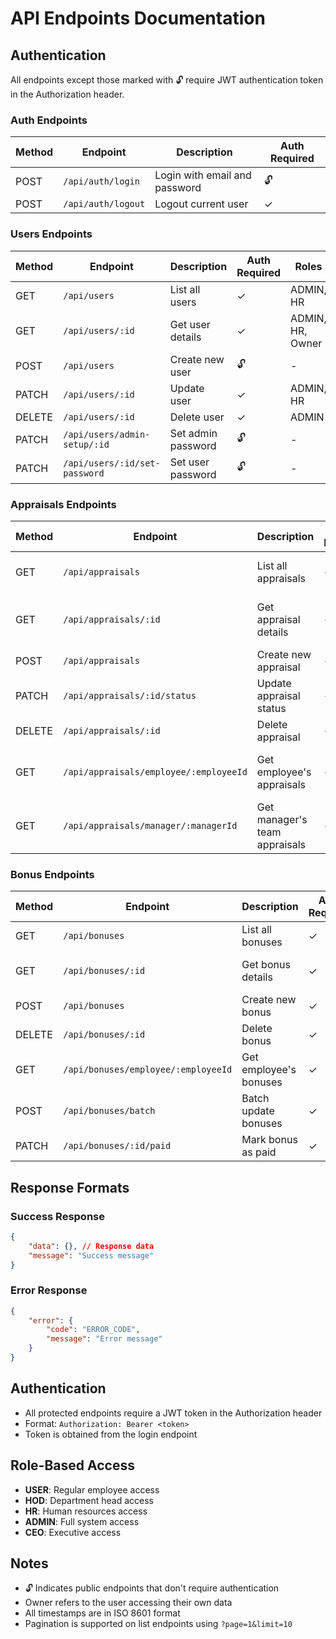 # API Endpoints Documentation

## Authentication
All endpoints except those marked with 🔓 require JWT authentication token in the Authorization header.

### Auth Endpoints
| Method | Endpoint | Description | Auth Required |
|--------|----------|-------------|---------------|
| POST | `/api/auth/login` | Login with email and password | 🔓 |
| POST | `/api/auth/logout` | Logout current user | ✓ |

### Users Endpoints
| Method | Endpoint | Description | Auth Required | Roles |
|--------|----------|-------------|---------------|-------|
| GET | `/api/users` | List all users | ✓ | ADMIN, HR |
| GET | `/api/users/:id` | Get user details | ✓ | ADMIN, HR, Owner |
| POST | `/api/users` | Create new user | 🔓 | - |
| PATCH | `/api/users/:id` | Update user | ✓ | ADMIN, HR |
| DELETE | `/api/users/:id` | Delete user | ✓ | ADMIN |
| PATCH | `/api/users/admin-setup/:id` | Set admin password | 🔓 | - |
| PATCH | `/api/users/:id/set-password` | Set user password | 🔓 | - |

### Appraisals Endpoints
| Method | Endpoint | Description | Auth Required | Roles |
|--------|----------|-------------|---------------|-------|
| GET | `/api/appraisals` | List all appraisals | ✓ | ADMIN, HR, HOD |
| GET | `/api/appraisals/:id` | Get appraisal details | ✓ | ADMIN, HR, HOD, Owner |
| POST | `/api/appraisals` | Create new appraisal | ✓ | All |
| PATCH | `/api/appraisals/:id/status` | Update appraisal status | ✓ | ADMIN, HR, HOD |
| DELETE | `/api/appraisals/:id` | Delete appraisal | ✓ | ADMIN, HR |
| GET | `/api/appraisals/employee/:employeeId` | Get employee's appraisals | ✓ | ADMIN, HR, HOD, Owner |
| GET | `/api/appraisals/manager/:managerId` | Get manager's team appraisals | ✓ | ADMIN, HR, HOD |

### Bonus Endpoints
| Method | Endpoint | Description | Auth Required | Roles |
|--------|----------|-------------|---------------|-------|
| GET | `/api/bonuses` | List all bonuses | ✓ | ADMIN, HR |
| GET | `/api/bonuses/:id` | Get bonus details | ✓ | ADMIN, HR, Owner |
| POST | `/api/bonuses` | Create new bonus | ✓ | ADMIN, HR |
| DELETE | `/api/bonuses/:id` | Delete bonus | ✓ | ADMIN, HR |
| GET | `/api/bonuses/employee/:employeeId` | Get employee's bonuses | ✓ | ADMIN, HR, Owner |
| POST | `/api/bonuses/batch` | Batch update bonuses | ✓ | ADMIN, HR |
| PATCH | `/api/bonuses/:id/paid` | Mark bonus as paid | ✓ | ADMIN, HR |

## Response Formats

### Success Response
```json
{
    "data": {}, // Response data
    "message": "Success message"
}
```

### Error Response
```json
{
    "error": {
        "code": "ERROR_CODE",
        "message": "Error message"
    }
}
```

## Authentication
- All protected endpoints require a JWT token in the Authorization header
- Format: `Authorization: Bearer <token>`
- Token is obtained from the login endpoint

## Role-Based Access
- **USER**: Regular employee access
- **HOD**: Department head access
- **HR**: Human resources access
- **ADMIN**: Full system access
- **CEO**: Executive access

## Notes
- 🔓 Indicates public endpoints that don't require authentication
- Owner refers to the user accessing their own data
- All timestamps are in ISO 8601 format
- Pagination is supported on list endpoints using `?page=1&limit=10`
